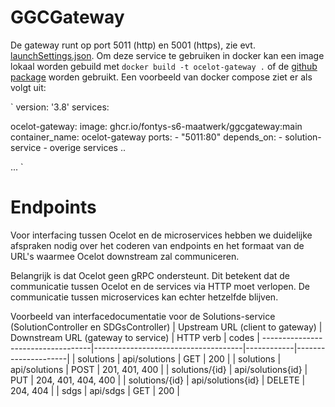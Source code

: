 # GGCGateway
De gateway runt op port 5011 (http) en 5001 (https), zie evt. [launchSettings.json](https://github.com/Fontys-S6-maatwerk/GGCGateway/blob/main/GGCGateway/Properties/launchSettings.json). Om deze service te gebruiken in docker kan een image lokaal worden gebuild met `docker build -t ocelot-gateway .` of de [github package](https://github.com/orgs/Fontys-S6-maatwerk/packages?repo_name=GGCGateway) worden gebruikt. 
Een voorbeeld van docker compose ziet er als volgt uit:

`
version: '3.8'
services:

  ocelot-gateway:
    image: ghcr.io/fontys-s6-maatwerk/ggcgateway:main
    container_name: ocelot-gateway
    ports:
      - "5011:80"
    depends_on:
      - solution-service
      - overige services ..
      
  ...
`

# Endpoints
Voor interfacing tussen Ocelot en de microservices hebben we duidelijke afspraken nodig over het coderen van endpoints en het formaat van de URL's waarmee Ocelot downstream zal communiceren. 

Belangrijk is dat Ocelot geen gRPC ondersteunt. Dit betekent dat de communicatie tussen Ocelot en de services via HTTP moet verlopen. De communicatie tussen microservices kan echter hetzelfde blijven. 

Voorbeeld van interfacedocumentatie voor de Solutions-service (SolutionController en SDGsController) 
| Upstream URL (client to gateway) | Downstream URL (gateway to service) | HTTP verb  | codes               |
-----------------------------------|-------------------------------------|------------|---------------------|
| solutions                        | api/solutions                       | GET        | 200                 |
| solutions                        | api/solutions                       | POST       | 201, 401, 400       |
| solutions/{id}                   | api/solutions{id}                   | PUT        | 204, 401, 404, 400  |
| solutions/{id}                   | api/solutions{id}                   | DELETE     | 204, 404            |
| sdgs                             | api/sdgs                            | GET        | 200                 |
